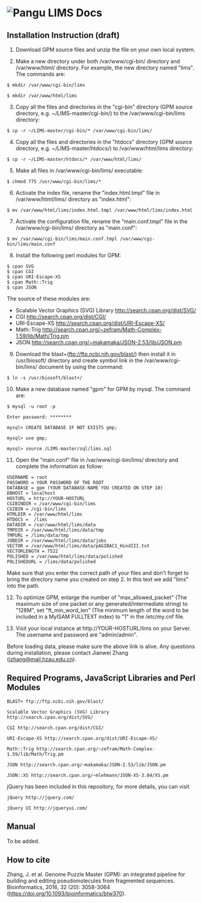 # ![Pangu](https://github.com/Jianwei-Zhang/LIMS/blob/master/htdocs/images/logo.png) LIMS Docs

## Installation Instruction (draft)

1) Download GPM source files and unzip the file on your own local system.

2) Make a new directory under both /var/www/cgi-bin/ directory and /var/www/html/ directory. For example, the new directory named "lims". The commands are:

`$ mkdir /var/www/cgi-bin/lims`

`$ mkdir /var/www/html/lims`

3) Copy all the files and directories in the "cgi-bin" directory (GPM source directory, e.g. ~/LIMS-master/cgi-bin/) to the /var/www/cgi-bin/lims directory:

`$ cp -r ~/LIMS-master/cgi-bin/* /var/www/cgi-bin/lims/`

4) Copy all the files and directories in the "htdocs" directory (GPM source directory, e.g. ~/LIMS-master/htdocs/) to /var/www/html/lims directory:

`$ cp -r ~/LIMS-master/htdocs/* /var/www/html/lims/`

5) Make all files in /var/www/cgi-bin/lims/ executable: 

`$ chmod 775 /usr/www/cgi-bin/lims/*`

6) Activate the index file, rename the "index.html.tmpl" file in /var/www/html/lims/ directory as "index.html":

`$ mv /var/www/html/lims/index.html.tmpl /var/www/html/lims/index.html`

7) Activate the configuration file, rename the "main.conf.tmpl" file in the /var/www/cgi-bin/lims/ directory as "main.conf":

`$ mv /var/www/cgi-bin/lims/main.conf.tmpl /var/www/cgi-bin/lims/main.conf`

8) Install the following perl modules for GPM: 
```
$ cpan SVG
$ cpan CGI
$ cpan URI-Escape-XS
$ cpan Math::Trig
$ cpan JSON
```
The source of these modules are:

- Scalable Vector Graphics (SVG) Library http://search.cpan.org/dist/SVG/
- CGI http://search.cpan.org/dist/CGI/
- URI-Escape-XS http://search.cpan.org/dist/URI-Escape-XS/
- Math::Trig http://search.cpan.org/~zefram/Math-Complex-1.59/lib/Math/Trig.pm
- JSON http://search.cpan.org/~makamaka/JSON-2.53/lib/JSON.pm

9) Download the blast+(ftp://ftp.ncbi.nih.gov/blast/) then install it in /usr/biosoft/ directory and create symbol link in the /var/www/cgi-bin/lims/ document by using the command: 

`$ ln -s /usr/biosoft/blast+/`

10) Make a new database named "gpm" for GPM by mysql. The command are:

`$ mysql -u root -p`

`Enter password: ********`

`mysql> CREATE DATABASE IF NOT EXISTS gmp;`

`mysql> use gmp;`

`mysql> source /LIMS-master/sql/lims.sql`
	
11) Open the "main.conf" file in /var/www/cgi-bin/lims/ directory and complete the information as follow:

```
USERNAME = root
PASSWORD = YOUR PASSWORD OF THE ROOT
DATABASE = gpm (YOUR DATABASE-NAME YOU CREATED ON STEP 10)
DBHOST = localhost
HOSTURL = http://YOUR-HOSTURL
CGIBINDIR = /var/www/cgi-bin/lims
CGIBIN = /cgi-bin/lims
HTMLDIR = /var/www/html/lims
HTDOCS =  /lims
DATADIR = /var/www/html/lims/data
TMPDIR = /var/www/html/lims/data/tmp
TMPURL = /lims/data/tmp
JOBDIR = /var/www/html/lims/data/jobs
VECTOR = /var/www/html/lims/data/pAGIBAC1_HindIII.txt
VECTORLENGTH = 7522
POLISHED = /var/www/html/lims/data/polished
POLISHEDURL = /lims/data/polished
```
Make sure that you enter the correct path of your files and don't forget to bring the directory name you created on step 2. In this text we add "lims" into the path.

12) To optimize GPM, enlarge the number of "max_allowed_packet" (The maximum size of one packet or any generated/intermediate string) to "128M", set "ft_min_word_len" (The minimum length of the word to be included in a MyISAM FULLTEXT index) to "1" in the /etc/my.cnf file. 

13) Visit your local instance at http://YOUR-HOSTURL/lims on your Server. The username and password are "admin/admin".

Before loading data, please make sure the above link is alive. Any questions during installation, please contact Jianwei Zhang (jzhang@mail.hzau.edu.cn).

## Required Programs, JavaScript Libraries and Perl Modules

	BLAST+ ftp://ftp.ncbi.nih.gov/blast/

	Scalable Vector Graphics (SVG) Library http://search.cpan.org/dist/SVG/

	CGI http://search.cpan.org/dist/CGI/

	URI-Escape-XS http://search.cpan.org/dist/URI-Escape-XS/

	Math::Trig http://search.cpan.org/~zefram/Math-Complex-1.59/lib/Math/Trig.pm

	JSON http://search.cpan.org/~makamaka/JSON-2.53/lib/JSON.pm

	JSON::XS http://search.cpan.org/~mlehmann/JSON-XS-3.04/XS.pm

jQuery has been included in this repository, for more details, you can visit

	jQuery http://jquery.com/

	jQuery UI http://jqueryui.com/

## Manual
To be added.



## How to cite
Zhang, J. et al. Genome Puzzle Master (GPM): an integrated pipeline for building and editing pseudomolecules from fragmented sequences. Bioinformatics, 2016, 32 (20): 3058-3064 (https://doi.org/10.1093/bioinformatics/btw370).
